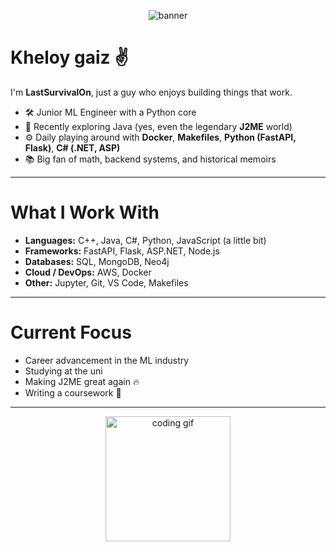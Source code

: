 <p align="center">
  <img src="https://images.steamusercontent.com/ugc/541922206489971650/925E9CD37E089CD1E2EF76F813DBE2409D3F7B41/?imw=5000&imh=5000&ima=fit&impolicy=Letterbox&imcolor=%23000000&letterbox=false" alt="banner"/>
</p>

# Kheloy gaiz ✌️

I'm **LastSurvivalOn**, just a guy who enjoys building things that work.

- 🛠 Junior ML Engineer with a Python core
- 🚀 Recently exploring Java (yes, even the legendary **J2ME** world)
- ⚙️ Daily playing around with **Docker**, **Makefiles**, **Python (FastAPI, Flask)**, **C# (.NET, ASP)**
- 📚 Big fan of math, backend systems, and historical memoirs

---

# What I Work With

- **Languages:** C++, Java, C#, Python, JavaScript (a little bit)
- **Frameworks:** FastAPI, Flask, ASP.NET, Node.js
- **Databases:** SQL, MongoDB, Neo4j
- **Cloud / DevOps:** AWS, Docker
- **Other:** Jupyter, Git, VS Code, Makefiles

---

# Current Focus

- Сareer advancement in the ML industry
- Studying at the uni
- Making J2ME great again 🔥
- Writing a coursework 🥰

---

<p align="center">
  <img src="https://media.giphy.com/media/v1.Y2lkPTc5MGI3NjExYzM4cGNoaGsyc3NoYndvYjF4YmdobDZrMXF1bzZpaHkxZnVlbWg3YyZlcD12MV9naWZzX3NlYXJjaCZjdD1n/UVG0BN8TOMKkPOJS6e/giphy.gif" width="200" alt="coding gif">
</p>
